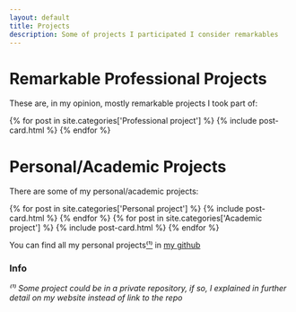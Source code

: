```yaml
---
layout: default
title: Projects
description: Some of projects I participated I consider remarkables
---
```


# Remarkable Professional Projects
These are, in my opinion, mostly remarkable projects I took part of:
<div class="posts">
    {% for post in site.categories['Professional project'] %}
        {% include post-card.html %}
    {% endfor %}
</div>

# Personal/Academic Projects
There are some of my personal/academic projects:
<div class="posts">
    {% for post in site.categories['Personal project'] %}
        {% include post-card.html %}
    {% endfor %}
    {% for post in site.categories['Academic project'] %}
        {% include post-card.html %}
    {% endfor %}
</div>

You can find all my personal projects[⁽¹⁾](#info) in [my github](https://github.com/Carlosmape)

### Info
*⁽¹⁾ Some project could be in a private repository, if so, I explained in further detail on my website instead of link to the repo*
